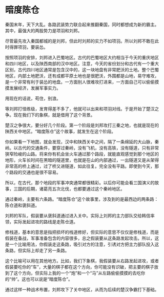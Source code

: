 # 暗度陈仓

秦国末年，天下大乱。各路武装势力联合起来推翻秦国，同时都想成为新的霸主。其中，最强大的两股势力是项羽和刘邦。

尽管最先攻入秦国都城的是刘邦，但此时刘邦的实力不如项羽。所以刘邦不敢在此时得罪项羽，要装怂。

按照项羽的安排，刘邦进入巴蜀地区。古代的巴蜀地区大约相当于今天的重庆地区和四川地区，以及陕西南部的汉中地区。注意，今天的省份划分和古代有一个重大区别，古代四川地区通常是包含汉中的，这一块地盘有非常肥沃的土地。整个巴蜀地区，内部土地肥沃，还有成都平原土地也是很肥沃，外围都是山地，易守难攻，是一个非常有利于装怂的地盘。一方面别人很难攻打进来，一方面自己可以偷偷摸摸发展经济，发展军事实力。

用现在的话说，苟住，别浪。

等刘邦打怪练级，发育得差不多了，他就可以出来和项羽对线。于是开始了楚汉之争。现在我们下的象棋，就是借用了这个背景。

楚汉之争很大，要分好几个阶段。第一个阶段是刘邦攻打三秦之地，也就是现在的陕西关中地区。“暗度陈仓”这个故事，就发生在这个阶段。

你如果看一下地图，就会发现，汉中和陕西关中之间，隔了一条绵延的大山脉，秦岭。以古代的交通条件，要穿过秦岭，没有飞机，没有高铁，没有隧道，只有非常狭窄险峻的山路。将来你有机会坐火车通过那个路段，就能直观感觉到那个地区的地形，火车长时间在黑暗的隧道里，也就是在山的内部通过，一出隧道又是从架得非常高的桥上通过，过了桥又进隧道，如此往复。完全没有平路。即使到今天，那个路段的交通也是很不容易。

所以，在古代，那个地段的军事冲突通常都很精彩。以后你可能会看三国演义的故事，三国的后期，诸葛亮五次北伐，也都要通过这个秦岭地区。

通过秦岭，主要有六条路。“暗度陈仓”这个故事里，涉及到的是最西边的两条路：陈仓道和褒斜道。

刘邦的军队，假装要从褒斜道通过进入关中。实际上刘邦的主力部队交给韩信率领，实际发起进攻的路线是走陈仓道。

修栈道，基本的意思是指把损坏的栈道修好，但实际的意思不仅仅是修栈道，而是假装在备战，军事准备包含的内容很多，总之假装要从这条路发起攻击。所以，这是一个比喻用法，你假装走这条路，吸引对方的注意，引诱对方把主力部队投入这条路，但实际上却走了另一条路。

这个比喻可以用在其他地方。比如，我们下象棋，我假装要从右路发起进攻，或者假装要吃你的“车”，大量的棋子都在这个方向，你可能没有识破，把主要的棋子放到了这个方向，但实际上我的一个“炮”和一个“马”从左路偷偷摸摸的去吃你的“帅”。这也可以说是“暗度陈仓”。

通过这样一种战术布置，刘邦攻下了关中地区，从而为后续的楚汉争霸打下基础。

